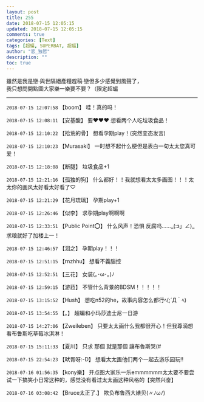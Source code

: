 ```yaml
---
layout: post
title: 255
date: 2018-07-15 12:05:15
updated: 2018-07-15 12:05:15
comments: true
categories: [Text]
tags: [超蝙, SUPERBAT, 超蝠]
author: "恋_独哲"
description: ""
toc: true
---
```


<p>雖然是我是戀&middot;與世隔絕產糧趕稿&middot;戀但多少感覺到風聲了，<br />我只想問開點圖大家樂一樂要不要？（限定超蝙&nbsp;<br /></p>

---

`2018-07-15 12:07:58` 【boom】 哇！真的吗！

`2018-07-15 12:08:11` 【安基酸】 要❤️❤️❤️ 想看两个人吃垃圾食品！

`2018-07-15 12:10:22` 【拾荒的骨】 想看孕期play！(突然变态发言)

`2018-07-15 12:10:23` 【Murasaki】 一时想不起什么梗但是表白一句太太您真可爱！

`2018-07-15 12:18:08` 【断腿】 垃圾食品+1

`2018-07-15 12:21:16` 【孤独的狗】 什么都好！！我就想看太太多画图！！！太太你的画风太好看太好看了♡

`2018-07-15 12:21:29` 【花月琉璃】 孕期play+1

`2018-07-15 12:26:46` 【似李】 求孕期play啊啊啊

`2018-07-15 12:33:51` 【Public Point⭕】 什么风声！恐惧 反腐吗......\_(:з」∠)\_求粮就好了加楼上一！

`2018-07-15 12:46:57` 【洄之】 孕期play！！！

`2018-07-15 12:51:15` 【rnzhhu】 想看不義腦控

`2018-07-15 12:52:51` 【三花】 女装(｡･ω･｡)ﾉ

`2018-07-15 12:59:15` 【游菈】 不管什么背景的BDSM！！！！！

`2018-07-15 13:15:52` 【Hush】 想吃n52的he，故事内容怎么都行ﾍ(;´Д｀ﾍ)

`2018-07-15 13:54:55` 【。】 超蝙和小玛莎迪士尼一日游

`2018-07-15 14:27:06` 【Zweileben】 只要太太画什么我都很开心！但我尊滴想看布鲁斯吃草莓冰淇淋！

`2018-07-15 15:11:33` 【夏川】 只求 那個 就是那個 讓布魯斯哭(#

`2018-07-15 22:54:23` 【畎胥呀:-D】 想看太太画他们两个一起去游乐园玩!!

`2018-07-16 01:56:35` 【kony樂】 开点图大家乐一乐emmmmmm太太要不要尝试一下搞笑小日常这种的，感觉没有看过太太画这种风格的【突然兴奋】

`2018-07-16 03:08:42` 【Bruce太正了.】 欺负布鲁西大婊贝(〃ﾉωﾉ)
